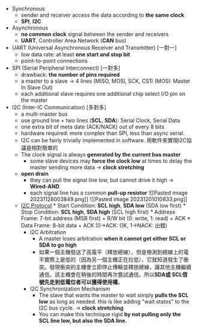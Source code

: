 * Synchronous
	* sender and receiver access the data according to **the same clock**
	* **SPI**, **I2C**
* Asynchronous
	* **no common clock** signal between the sender and receivers
	* **UART**, Controller Area Network (**CAN** bus)
* UART (Universal Asynchronous Receiver and Transmitter) [一對一]
	* low data rate: at least **one start and stop bit**
	* point-to-point connections 
* SPI (Serial Peripheral Interconnect) [一對多]
	* drawback: **the number of pins required**
	* a master to a slave → 4 lines (MISO, MOSI, SCK, CS1) (MOSI: Master In Slave Out)
	* each additional slave requires one additional chip select I/O pin on the master
* I2C (Inter-IC Communication) [多對多]
	* a multi-master bus
	* use ground line + two lines (**SCL**, **SDA**): Serial Clock, Serial Data
	* one extra bit of meta date (ACK/NACK) out of every 8 bits
	* hardware required: more complex than SPI, less than async serial.
	* I2C can be fairly trivially implemented in software. 用軟件來實現I2C協議是相對簡單的
	* The clock signal is always **generated by the current bus master**
		* some slave devices may **force the clock low** at times to delay the master sending more data → **clock stretching** 
	* **open drain**
		* they can pull the signal line low, but cannot drive it high → **Wired-AND**
		* each signal line has a common **pull-up resistor**
	 ![[Pasted image 20231128003849.png]]
![[Pasted image 20231201010833.png]]
  * [I2C Protocol](https://ithelp.ithome.com.tw/articles/10269863?sc=rss.iron)
		 * Start Condition: **SCL high**, **SDA low** (SDA low first)
		 * Stop Condition: **SCL high**, **SDA high** (SCL high first)
		 * Address Frame: 7-bit address (MSB first) + R/W bit (0: write, 1: read) + ACK
		 * Data Frame: 8-bit data + ACK (0→ACK: OK, 1→NACK: 出錯)
	* I2C Arbitration
		* A master loses arbitration **when it cannot get either SCL or SDA to go high** 
		* 如果一個主機發送了高電平（釋放總線），但是檢測到總線上的電平實際上是低的（因為另一個主機正在拉低），它就知道發生了衝突。發現衝突的主機會立即停止傳輸並釋放總線，讓其他主機繼續通信。該主機會在稍後的時間再次嘗試通信。所以**SDA或 SCL信號先走到低電位者可以獲得使用權**。
	* I2C Synchronization Mechanism
		* The slave that wants the master to wait simply **pulls the SCL low** as long as needed. this is like adding "wait states" to the I2C bus cycle. → **clock stretching**
		* You can make this technique rigid **by not pulling only the SCL line low, but also the SDA line.**